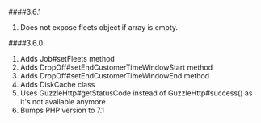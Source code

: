 ####3.6.1
1. Does not expose fleets object if array is empty.

####3.6.0
1. Adds Job#setFleets method
2. Adds DropOff#setEndCustomerTimeWindowStart method
3. Adds DropOff#setEndCustomerTimeWindowEnd method
4. Adds DiskCache class
5. Uses GuzzleHttp#getStatusCode instead of GuzzleHttp#success() as it's not available anymore
6. Bumps PHP version to 7.1